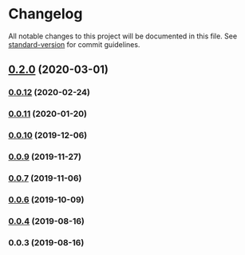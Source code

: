 # Changelog

All notable changes to this project will be documented in this file. See [standard-version](https://github.com/conventional-changelog/standard-version) for commit guidelines.

## [0.2.0](https://github.com/mitevpi/algos/compare/v0.0.12...v0.2.0) (2020-03-01)

### [0.0.12](https://github.com/mitevpi/algos/compare/v0.0.11...v0.0.12) (2020-02-24)

### [0.0.11](https://github.com/mitevpi/algos/compare/v0.0.10...v0.0.11) (2020-01-20)

### [0.0.10](https://github.com/mitevpi/algos/compare/v0.0.9...v0.0.10) (2019-12-06)

### [0.0.9](https://github.com/mitevpi/algos/compare/v0.0.7...v0.0.9) (2019-11-27)

### [0.0.7](https://github.com/mitevpi/algos/compare/v0.0.6...v0.0.7) (2019-11-06)

### [0.0.6](https://github.com/mitevpi/algos/compare/v0.0.4...v0.0.6) (2019-10-09)

### [0.0.4](https://github.com/mitevpi/algos/compare/v0.0.3...v0.0.4) (2019-08-16)

### 0.0.3 (2019-08-16)

